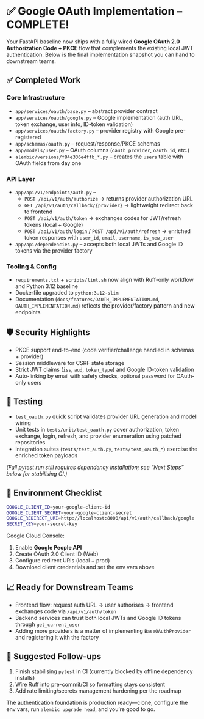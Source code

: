 # ✅ Google OAuth Implementation – COMPLETE!

Your FastAPI baseline now ships with a fully wired **Google OAuth 2.0 Authorization Code + PKCE** flow that complements the existing local JWT authentication. Below is the final implementation snapshot you can hand to downstream teams.

## ✅ Completed Work

### Core Infrastructure
- `app/services/oauth/base.py` – abstract provider contract
- `app/services/oauth/google.py` – Google implementation (auth URL, token exchange, user info, ID-token validation)
- `app/services/oauth/factory.py` – provider registry with Google pre-registered
- `app/schemas/oauth.py` – request/response/PKCE schemas
- `app/models/user.py` – OAuth columns (`oauth_provider`, `oauth_id`, etc.)
- `alembic/versions/f84e336e4ffb_*.py` – creates the `users` table with OAuth fields from day one

### API Layer
- `app/api/v1/endpoints/auth.py` –
  - `POST /api/v1/auth/authorize` → returns provider authorization URL
  - `GET /api/v1/auth/callback/{provider}` → lightweight redirect back to frontend
  - `POST /api/v1/auth/token` → exchanges codes for JWT/refresh tokens (local + Google)
  - `POST /api/v1/auth/login` / `POST /api/v1/auth/refresh` → enriched token responses with `user_id`, `email`, `username`, `is_new_user`
- `app/api/dependencies.py` – accepts both local JWTs and Google ID tokens via the provider factory

### Tooling & Config
- `requirements.txt` + `scripts/lint.sh` now align with Ruff-only workflow and Python 3.12 baseline
- Dockerfile upgraded to `python:3.12-slim`
- Documentation (`docs/features/OAUTH_IMPLEMENTATION.md`, `OAUTH_IMPLEMENTATION.md`) reflects the provider/factory pattern and new endpoints

## 🛡️ Security Highlights
- PKCE support end-to-end (code verifier/challenge handled in schemas + provider)
- Session middleware for CSRF state storage
- Strict JWT claims (`iss`, `aud`, `token_type`) and Google ID-token validation
- Auto-linking by email with safety checks, optional password for OAuth-only users

## 🧪 Testing
- `test_oauth.py` quick script validates provider URL generation and model wiring
- Unit tests in `tests/unit/test_oauth.py` cover authorization, token exchange, login, refresh, and provider enumeration using patched repositories
- Integration suites (`tests/test_auth.py`, `tests/test_oauth_*`) exercise the enriched token payloads

*(Full pytest run still requires dependency installation; see “Next Steps” below for stabilising CI.)*

## 🔧 Environment Checklist
```bash
GOOGLE_CLIENT_ID=your-google-client-id
GOOGLE_CLIENT_SECRET=your-google-client-secret
GOOGLE_REDIRECT_URI=http://localhost:8000/api/v1/auth/callback/google
SECRET_KEY=your-secret-key
```

Google Cloud Console:
1. Enable **Google People API**
2. Create OAuth 2.0 Client ID (Web)
3. Configure redirect URIs (local + prod)
4. Download client credentials and set the env vars above

## 📈 Ready for Downstream Teams
- Frontend flow: request auth URL → user authorises → frontend exchanges code via `/api/v1/auth/token`
- Backend services can trust both local JWTs and Google ID tokens through `get_current_user`
- Adding more providers is a matter of implementing `BaseOAuthProvider` and registering it with the factory

## 🔄 Suggested Follow-ups
1. Finish stabilising `pytest` in CI (currently blocked by offline dependency installs)
2. Wire Ruff into pre-commit/CI so formatting stays consistent
3. Add rate limiting/secrets management hardening per the roadmap

The authentication foundation is production ready—clone, configure the env vars, run `alembic upgrade head`, and you’re good to go.
